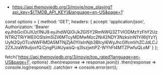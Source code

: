 - https://api.themoviedb.org/3/movie/now_playing?api_key=${TMDB_API_KEY}&language=en-US&page=1'

const options = {
  method: 'GET',
  headers: {
    accept: 'application/json',
    Authorization: 'Bearer eyJhbGciOiJIUzI1NiJ9.eyJhdWQiOiJkZGI5Y2RmNWQ3ZTVlODMzYzFhY2UzNTRlZTRiYWE0OSIsIm5iZiI6MTcyMDMwMzc2Ni42NDY3NzksInN1YiI6IjYzYjUyN2QyOTcxNWFlMDA5MTNjZjA0YiIsInNjb3BlcyI6WyJhcGlfcmVhZCJdLCJ2ZXJzaW9uIjoxfQ.CjngPUAUyaisQ-q3IszjwtiPZ-WYhFt4MTZPwfuQLoM'
  }
};

fetch('https://api.themoviedb.org/3/movie/top_rated?language=en-US&page=1', options)
  .then(response => response.json())
  .then(response => console.log(response))
  .catch(err => console.error(err));
